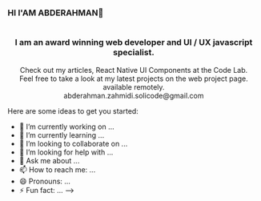 ### HI I'AM ABDERAHMAN👋


  <center>
    <img src="https://images.unsplash.com/photo-1587620962725-abab7fe55159?ixid=MnwxMjA3fDB8MHxwaG90by1wYWdlfHx8fGVufDB8fHx8&ixlib=rb-1.2.1&auto=format&fit=crop&w=1189&q=80" alt="">
  
<h3>I am an award winning web developer and UI / UX javascript specialist.</h3>
<p>   
  Check out my articles, React Native UI Components at the Code Lab. <br>
  Feel free to take a look at my latest projects on the web project page. available remotely.
  <br> abderahman.zahmidi.solicode@gmail.com</p>

</center>

Here are some ideas to get you started:

- 🔭 I’m currently working on ...
- 🌱 I’m currently learning ...
- 👯 I’m looking to collaborate on ...
- 🤔 I’m looking for help with ...
- 💬 Ask me about ...
- 📫 How to reach me: ...
- 😄 Pronouns: ...
- ⚡ Fun fact: ...
-->
